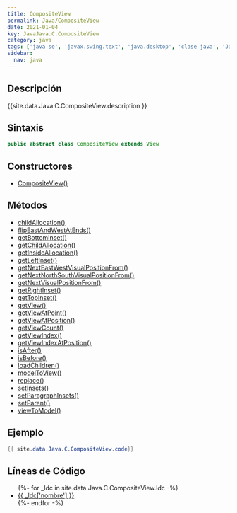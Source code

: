 ```yaml
---
title: CompositeView
permalink: Java/CompositeView
date: 2021-01-04
key: JavaJava.C.CompositeView
category: java
tags: ['java se', 'javax.swing.text', 'java.desktop', 'clase java', 'Java 1.0']
sidebar: 
  nav: java
---
```


## Descripción
{{site.data.Java.C.CompositeView.description }}

## Sintaxis
~~~java
public abstract class CompositeView extends View
~~~

## Constructores
* [CompositeView()](/Java/CompositeView/CompositeView/)

## Métodos
* [childAllocation()](/Java/CompositeView/childAllocation)
* [flipEastAndWestAtEnds()](/Java/CompositeView/flipEastAndWestAtEnds)
* [getBottomInset()](/Java/CompositeView/getBottomInset)
* [getChildAllocation()](/Java/CompositeView/getChildAllocation)
* [getInsideAllocation()](/Java/CompositeView/getInsideAllocation)
* [getLeftInset()](/Java/CompositeView/getLeftInset)
* [getNextEastWestVisualPositionFrom()](/Java/CompositeView/getNextEastWestVisualPositionFrom)
* [getNextNorthSouthVisualPositionFrom()](/Java/CompositeView/getNextNorthSouthVisualPositionFrom)
* [getNextVisualPositionFrom()](/Java/CompositeView/getNextVisualPositionFrom)
* [getRightInset()](/Java/CompositeView/getRightInset)
* [getTopInset()](/Java/CompositeView/getTopInset)
* [getView()](/Java/CompositeView/getView)
* [getViewAtPoint()](/Java/CompositeView/getViewAtPoint)
* [getViewAtPosition()](/Java/CompositeView/getViewAtPosition)
* [getViewCount()](/Java/CompositeView/getViewCount)
* [getViewIndex()](/Java/CompositeView/getViewIndex)
* [getViewIndexAtPosition()](/Java/CompositeView/getViewIndexAtPosition)
* [isAfter()](/Java/CompositeView/isAfter)
* [isBefore()](/Java/CompositeView/isBefore)
* [loadChildren()](/Java/CompositeView/loadChildren)
* [modelToView()](/Java/CompositeView/modelToView)
* [replace()](/Java/CompositeView/replace)
* [setInsets()](/Java/CompositeView/setInsets)
* [setParagraphInsets()](/Java/CompositeView/setParagraphInsets)
* [setParent()](/Java/CompositeView/setParent)
* [viewToModel()](/Java/CompositeView/viewToModel)

## Ejemplo
~~~java
{{ site.data.Java.C.CompositeView.code}}
~~~

## Líneas de Código
<ul>
{%- for _ldc in site.data.Java.C.CompositeView.ldc -%}
   <li>
       <a href="{{_ldc['url'] }}">{{ _ldc['nombre'] }}</a>
   </li>
{%- endfor -%}
</ul>
